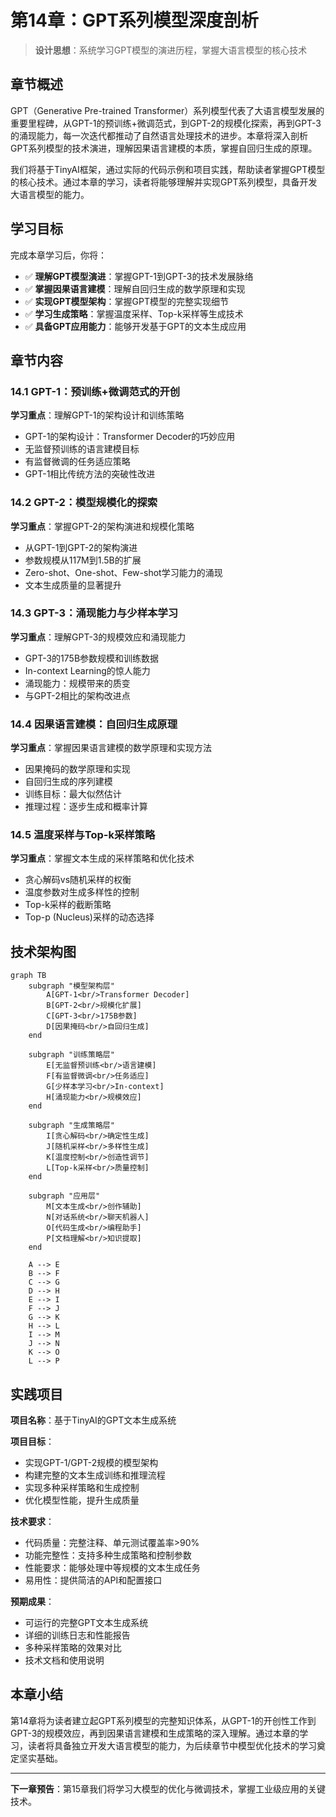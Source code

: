 # 第14章：GPT系列模型深度剖析

> **设计思想**：系统学习GPT模型的演进历程，掌握大语言模型的核心技术

## 章节概述

GPT（Generative Pre-trained Transformer）系列模型代表了大语言模型发展的重要里程碑，从GPT-1的预训练+微调范式，到GPT-2的规模化探索，再到GPT-3的涌现能力，每一次迭代都推动了自然语言处理技术的进步。本章将深入剖析GPT系列模型的技术演进，理解因果语言建模的本质，掌握自回归生成的原理。

我们将基于TinyAI框架，通过实际的代码示例和项目实践，帮助读者掌握GPT模型的核心技术。通过本章的学习，读者将能够理解并实现GPT系列模型，具备开发大语言模型的能力。

## 学习目标

完成本章学习后，你将：

- ✅ **理解GPT模型演进**：掌握GPT-1到GPT-3的技术发展脉络
- ✅ **掌握因果语言建模**：理解自回归生成的数学原理和实现
- ✅ **实现GPT模型架构**：掌握GPT模型的完整实现细节
- ✅ **学习生成策略**：掌握温度采样、Top-k采样等生成技术
- ✅ **具备GPT应用能力**：能够开发基于GPT的文本生成应用

## 章节内容

### 14.1 GPT-1：预训练+微调范式的开创
**学习重点**：理解GPT-1的架构设计和训练策略
- GPT-1的架构设计：Transformer Decoder的巧妙应用
- 无监督预训练的语言建模目标
- 有监督微调的任务适应策略
- GPT-1相比传统方法的突破性改进

### 14.2 GPT-2：模型规模化的探索
**学习重点**：掌握GPT-2的架构演进和规模化策略
- 从GPT-1到GPT-2的架构演进
- 参数规模从117M到1.5B的扩展
- Zero-shot、One-shot、Few-shot学习能力的涌现
- 文本生成质量的显著提升

### 14.3 GPT-3：涌现能力与少样本学习
**学习重点**：理解GPT-3的规模效应和涌现能力
- GPT-3的175B参数规模和训练数据
- In-context Learning的惊人能力
- 涌现能力：规模带来的质变
- 与GPT-2相比的架构改进点

### 14.4 因果语言建模：自回归生成原理
**学习重点**：掌握因果语言建模的数学原理和实现方法
- 因果掩码的数学原理和实现
- 自回归生成的序列建模
- 训练目标：最大似然估计
- 推理过程：逐步生成和概率计算

### 14.5 温度采样与Top-k采样策略
**学习重点**：掌握文本生成的采样策略和优化技术
- 贪心解码vs随机采样的权衡
- 温度参数对生成多样性的控制
- Top-k采样的截断策略
- Top-p (Nucleus)采样的动态选择

## 技术架构图

```mermaid
graph TB
    subgraph "模型架构层"
        A[GPT-1<br/>Transformer Decoder]
        B[GPT-2<br/>规模化扩展]
        C[GPT-3<br/>175B参数]
        D[因果掩码<br/>自回归生成]
    end
    
    subgraph "训练策略层"
        E[无监督预训练<br/>语言建模]
        F[有监督微调<br/>任务适应]
        G[少样本学习<br/>In-context]
        H[涌现能力<br/>规模效应]
    end
    
    subgraph "生成策略层"
        I[贪心解码<br/>确定性生成]
        J[随机采样<br/>多样性生成]
        K[温度控制<br/>创造性调节]
        L[Top-k采样<br/>质量控制]
    end
    
    subgraph "应用层"
        M[文本生成<br/>创作辅助]
        N[对话系统<br/>聊天机器人]
        O[代码生成<br/>编程助手]
        P[文档理解<br/>知识提取]
    end
    
    A --> E
    B --> F
    C --> G
    D --> H
    E --> I
    F --> J
    G --> K
    H --> L
    I --> M
    J --> N
    K --> O
    L --> P
```

## 实践项目

**项目名称**：基于TinyAI的GPT文本生成系统

**项目目标**：
- 实现GPT-1/GPT-2规模的模型架构
- 构建完整的文本生成训练和推理流程
- 实现多种采样策略和生成控制
- 优化模型性能，提升生成质量

**技术要求**：
- 代码质量：完整注释、单元测试覆盖率>90%
- 功能完整性：支持多种生成策略和控制参数
- 性能要求：能够处理中等规模的文本生成任务
- 易用性：提供简洁的API和配置接口

**预期成果**：
- 可运行的完整GPT文本生成系统
- 详细的训练日志和性能报告
- 多种采样策略的效果对比
- 技术文档和使用说明

## 本章小结

第14章将为读者建立起GPT系列模型的完整知识体系，从GPT-1的开创性工作到GPT-3的规模效应，再到因果语言建模和生成策略的深入理解。通过本章的学习，读者将具备独立开发大语言模型的能力，为后续章节中模型优化技术的学习奠定坚实基础。

---

**下一章预告**：第15章我们将学习大模型的优化与微调技术，掌握工业级应用的关键技术。